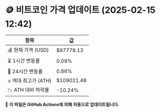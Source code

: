# 🪙 비트코인 가격 업데이트 (2025-02-15 12:42)

| 항목                | 값 |
|--------------------|----------------|
| 💰 현재 가격 (USD) | $97778.13 |
| ⏳ 1시간 변동률    | 0.09% |
| 📆 24시간 변동률   | 0.86% |
| 🔝 역대 최고가 (ATH) | $109021.48 |
| 📉 ATH 대비 하락률 | -10.24% |

🔄 **이 파일은 GitHub Actions에 의해 자동으로 업데이트됩니다.**
